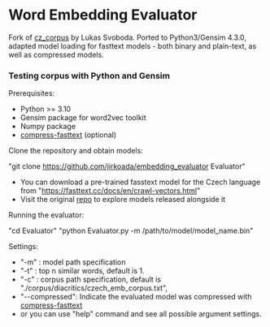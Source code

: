 # Word Embedding Evaluator
Fork of [cz_corpus](https://github.com/Svobikl/cz_corpus) by Lukas Svoboda. Ported to Python3/Gensim 4.3.0, adapted model loading for fasttext models - both binary and plain-text, as well as compressed models.

### Testing corpus with Python and Gensim

Prerequisites: 

- Python >= 3.10
- Gensim package for word2vec toolkit
- Numpy package
- [compress-fasttext](https://github.com/avidale/compress-fasttext) (optional)

Clone the repository and obtain models: 

 "git clone https://github.com/jirkoada/embedding_evaluator Evaluator"

 - You can download a pre-trained fasstext model for the Czech language from "https://fasttext.cc/docs/en/crawl-vectors.html"
 - Visit the original [repo](https://github.com/Svobikl/cz_corpus) to explore models released alongside it

Running the evaluator:

 "cd Evaluator"
 "python Evaluator.py -m /path/to/model/model_name.bin"


Settings: 
- "-m" : model path specification
- "-t" : top n similar words, default is 1.
- "-c" : corpus path specification, default is "./corpus/diacritics/czech_emb_corpus.txt",
- "--compressed": Indicate the evaluated model was compressed with [compress-fasttext](https://github.com/avidale/compress-fasttext)
- or you can use "help" command and see all possible argument settings.


